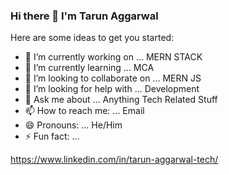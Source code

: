 ### Hi there 👋 I'm Tarun Aggarwal


Here are some ideas to get you started:

- 🔭 I’m currently working on ... MERN STACK
- 🌱 I’m currently learning ... MCA
- 👯 I’m looking to collaborate on ... MERN JS
- 🤔 I’m looking for help with ... Development
- 💬 Ask me about ... Anything Tech Related Stuff
- 📫 How to reach me: ... Email 
- 😄 Pronouns: ... He/Him
- ⚡ Fun fact: ...

https://www.linkedin.com/in/tarun-aggarwal-tech/

